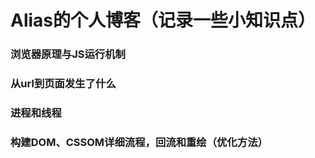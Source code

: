 # Alias的个人博客（记录一些小知识点）

### 浏览器原理与JS运行机制
### 从url到页面发生了什么
### 进程和线程
### 构建DOM、CSSOM详细流程，回流和重绘（优化方法）
